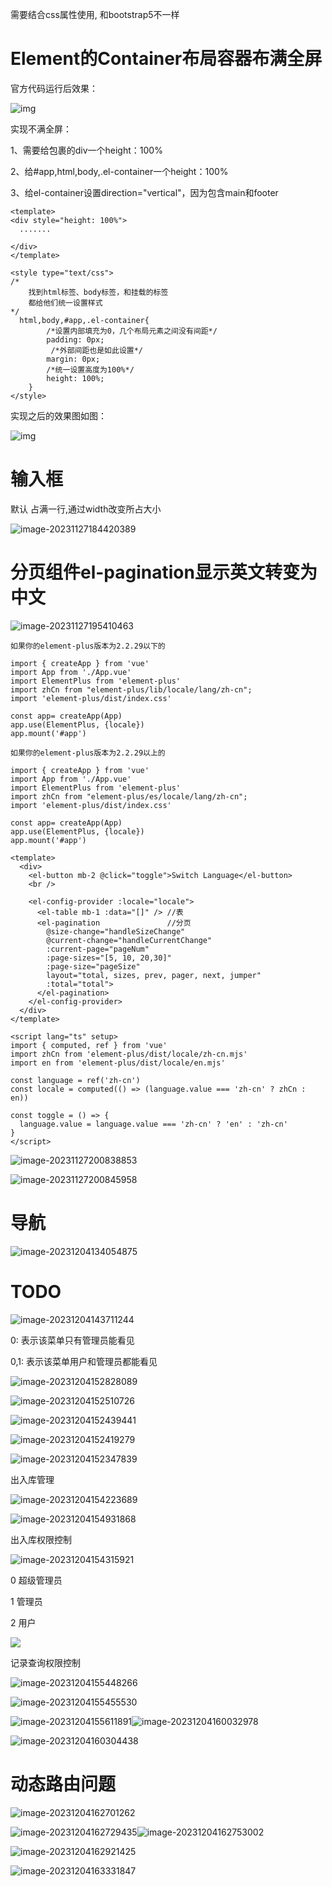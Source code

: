 需要结合css属性使用, 和bootstrap5不一样

# Element的Container布局容器布满全屏

官方代码运行后效果：

![img](Element%E7%AC%94%E8%AE%B0.assets/792795-20191016113114665-551574879-17007541382132.png)

实现不满全屏：

1、需要给包裹的div一个height：100%

2、给#app,html,body,.el-container一个height：100%

3、给el-container设置direction="vertical"，因为包含main和footer

```vue
<template>
<div style="height: 100%">
  .......  
    
</div>
</template>
    
<style type="text/css">
/*
	找到html标签、body标签，和挂载的标签
	都给他们统一设置样式
*/
  html,body,#app,.el-container{
        /*设置内部填充为0，几个布局元素之间没有间距*/
        padding: 0px;
         /*外部间距也是如此设置*/
        margin: 0px;
        /*统一设置高度为100%*/
        height: 100%;
    }
</style>
```

实现之后的效果图如图：

![img](Element%E7%AC%94%E8%AE%B0.assets/792795-20191016113129326-1013135056.png)





# 输入框

默认 占满一行,通过width改变所占大小

![image-20231127184420389](Element%E7%AC%94%E8%AE%B0.assets/image-20231127184420389.png)





# 分页组件el-pagination显示英文转变为中文

![image-20231127195410463](Element%E7%AC%94%E8%AE%B0.assets/image-20231127195410463.png)

```
如果你的element-plus版本为2.2.29以下的

import { createApp } from 'vue'
import App from './App.vue'
import ElementPlus from 'element-plus'
import zhCn from "element-plus/lib/locale/lang/zh-cn";
import 'element-plus/dist/index.css'
 
const app= createApp(App)
app.use(ElementPlus, {locale})
app.mount('#app')

```



```
如果你的element-plus版本为2.2.29以上的

import { createApp } from 'vue'
import App from './App.vue'
import ElementPlus from 'element-plus'
import zhCn from "element-plus/es/locale/lang/zh-cn";
import 'element-plus/dist/index.css'
 
const app= createApp(App)
app.use(ElementPlus, {locale})
app.mount('#app')

```





```vue
<template>
  <div>
    <el-button mb-2 @click="toggle">Switch Language</el-button>
    <br />

    <el-config-provider :locale="locale">
      <el-table mb-1 :data="[]" /> //表
      <el-pagination               //分页     
        @size-change="handleSizeChange"
        @current-change="handleCurrentChange"
        :current-page="pageNum"
        :page-sizes="[5, 10, 20,30]"
        :page-size="pageSize"
        layout="total, sizes, prev, pager, next, jumper"
        :total="total">
      </el-pagination>
    </el-config-provider>
  </div>
</template>

<script lang="ts" setup>
import { computed, ref } from 'vue'
import zhCn from 'element-plus/dist/locale/zh-cn.mjs'
import en from 'element-plus/dist/locale/en.mjs'

const language = ref('zh-cn')
const locale = computed(() => (language.value === 'zh-cn' ? zhCn : en))

const toggle = () => {
  language.value = language.value === 'zh-cn' ? 'en' : 'zh-cn'
}
</script>
```

![image-20231127200838853](Element%E7%AC%94%E8%AE%B0.assets/image-20231127200838853.png)

![image-20231127200845958](Element%E7%AC%94%E8%AE%B0.assets/image-20231127200845958.png)



# 导航

![image-20231204134054875](Element%E7%AC%94%E8%AE%B0.assets/image-20231204134054875.png)







# TODO

![image-20231204143711244](Element%E7%AC%94%E8%AE%B0.assets/image-20231204143711244.png)

0: 表示该菜单只有管理员能看见

0,1: 表示该菜单用户和管理员都能看见

![image-20231204152828089](Element%E7%AC%94%E8%AE%B0.assets/image-20231204152828089.png)







![image-20231204152510726](Element%E7%AC%94%E8%AE%B0.assets/image-20231204152510726.png)



![image-20231204152439441](Element%E7%AC%94%E8%AE%B0.assets/image-20231204152439441.png)



![image-20231204152419279](Element%E7%AC%94%E8%AE%B0.assets/image-20231204152419279.png)



![image-20231204152347839](Element%E7%AC%94%E8%AE%B0.assets/image-20231204152347839.png)



出入库管理

![image-20231204154223689](Element%E7%AC%94%E8%AE%B0.assets/image-20231204154223689.png)



![image-20231204154931868](Element%E7%AC%94%E8%AE%B0.assets/image-20231204154931868.png)



出⼊库权限控制

![image-20231204154315921](Element%E7%AC%94%E8%AE%B0.assets/image-20231204154315921.png)

0 超级管理员

1 管理员

2 用户

![](Element%E7%AC%94%E8%AE%B0.assets/image-20231204154519254.png)



记录查询权限控制

![image-20231204155448266](Element%E7%AC%94%E8%AE%B0.assets/image-20231204155448266.png)

![image-20231204155455530](Element%E7%AC%94%E8%AE%B0.assets/image-20231204155455530.png)











![image-20231204155611891](Element%E7%AC%94%E8%AE%B0.assets/image-20231204155611891.png)![image-20231204160032978](Element%E7%AC%94%E8%AE%B0.assets/image-20231204160032978.png)



![image-20231204160304438](Element%E7%AC%94%E8%AE%B0.assets/image-20231204160304438.png)







# 动态路由问题

![image-20231204162701262](Element%E7%AC%94%E8%AE%B0.assets/image-20231204162701262.png)

![image-20231204162729435](Element%E7%AC%94%E8%AE%B0.assets/image-20231204162729435.png)![image-20231204162753002](Element%E7%AC%94%E8%AE%B0.assets/image-20231204162753002.png)



![image-20231204162921425](Element%E7%AC%94%E8%AE%B0.assets/image-20231204163048454.png)

![image-20231204163331847](Element%E7%AC%94%E8%AE%B0.assets/image-20231204163331847.png)





